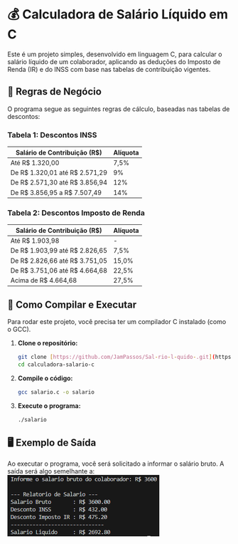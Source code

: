 # 💰 Calculadora de Salário Líquido em C

Este é um projeto simples, desenvolvido em linguagem C, para calcular o salário líquido de um colaborador, aplicando as deduções do Imposto de Renda (IR) e do INSS com base nas tabelas de contribuição vigentes.

## 📝 Regras de Negócio

O programa segue as seguintes regras de cálculo, baseadas nas tabelas de descontos:

### Tabela 1: Descontos INSS
| Salário de Contribuição (R$)     | Alíquota |
|----------------------------------|----------|
| Até R$ 1.320,00                  | 7,5%     |
| De R$ 1.320,01 até R$ 2.571,29   | 9%       |
| De R$ 2.571,30 até R$ 3.856,94   | 12%      |
| De R$ 3.856,95 a R$ 7.507,49     | 14%      |

### Tabela 2: Descontos Imposto de Renda
| Salário de Contribuição (R$)     | Alíquota |
|----------------------------------|----------|
| Até R$ 1.903,98                  | -        |
| De R$ 1.903,99 até R$ 2.826,65   | 7,5%     |
| De R$ 2.826,66 até R$ 3.751,05   | 15,0%    |
| De R$ 3.751,06 até R$ 4.664,68   | 22,5%    |
| Acima de R$ 4.664,68             | 27,5%    |

## 🚀 Como Compilar e Executar

Para rodar este projeto, você precisa ter um compilador C instalado (como o GCC).

1.  **Clone o repositório:**
    ```bash
    git clone [https://github.com/JamPassos/Sal-rio-l-quido-.git](https://github.com/JamPassos/Sal-rio-l-quido-.git)
    cd calculadora-salario-c
    ```

2.  **Compile o código:**
    ```bash
    gcc salario.c -o salario
    ```

3.  **Execute o programa:**
    ```bash
    ./salario
    ```

## 🖥️ Exemplo de Saída

Ao executar o programa, você será solicitado a informar o salário bruto. A saída será algo semelhante a:
![alt text](image.png)